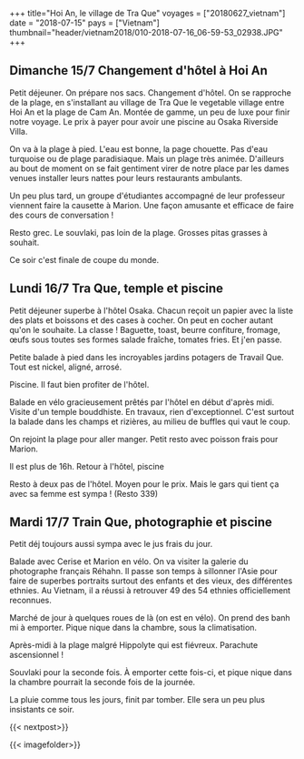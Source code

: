 +++
title="Hoi An, le village de Tra Que"
voyages = ["20180627_vietnam"]
date = "2018-07-15"
pays = ["Vietnam"]
thumbnail="header/vietnam2018/010-2018-07-16_06-59-53_02938.JPG"
+++

## Dimanche 15/7 Changement d'hôtel à Hoi An

Petit déjeuner. On prépare nos sacs. Changement d'hôtel. On se rapproche de la plage, en s'installant au village de Tra Que le vegetable village entre Hoi An et la plage de Cam An.
Montée de gamme, un peu de luxe pour finir notre voyage. Le prix à payer pour avoir une piscine au Osaka Riverside Villa.

On va à la plage à pied. L'eau est bonne, la page chouette. Pas d'eau turquoise ou de plage paradisiaque. Mais un plage très animée. D'ailleurs au bout de moment on se fait gentiment virer de notre place par les dames venues installer leurs nattes pour leurs restaurants ambulants.

Un peu plus tard, un groupe d'étudiantes accompagné de leur professeur viennent faire la causette à Marion. Une façon amusante et efficace de faire des cours de conversation !

Resto grec. Le souvlaki, pas loin de la plage. Grosses pitas grasses à souhait.

Ce soir c'est finale de coupe du monde. 


## Lundi 16/7 Tra Que, temple et piscine

Petit déjeuner superbe à l'hôtel Osaka. Chacun reçoit un papier avec la liste des plats et boissons et des cases à cocher. On peut en cocher autant qu'on le souhaite. La classe ! Baguette, toast, beurre confiture, fromage, œufs sous toutes ses formes salade fraîche, tomates fries. Et j'en passe.

Petite balade à pied dans les incroyables jardins potagers de Travail Que. Tout est nickel, aligné, arrosé.

Piscine. Il faut bien profiter de l'hôtel.

Balade en vélo gracieusement prêtés par l'hôtel en début d'après midi. Visite d'un temple bouddhiste. En travaux, rien d'exceptionnel. C'est surtout la balade dans les champs et rizières, au milieu de buffles qui vaut le coup.

On rejoint la plage pour aller manger.  Petit resto avec poisson frais pour Marion.

Il est plus de 16h. Retour à l'hôtel, piscine

Resto à deux pas de l'hôtel. Moyen pour le prix. Mais le gars qui tient ça avec sa femme est sympa ! (Resto 339)

## Mardi 17/7 Train Que, photographie et piscine

Petit déj toujours aussi sympa avec le jus frais du jour.

Balade avec Cerise et Marion en vélo. On va visiter la galerie du  photographe français Réhahn. Il passe son temps à sillonner l'Asie pour faire de superbes portraits surtout des enfants et des vieux, des différentes ethnies. Au Vietnam, il a réussi à retrouver 49 des 54 ethnies officiellement reconnues.

Marché de jour à quelques roues de là (on est en vélo). On prend des banh mi à emporter. Pique nique dans la chambre, sous la climatisation.

Après-midi à la plage malgré Hippolyte qui est fiévreux. Parachute ascensionnel !

Souvlaki pour la seconde fois. À emporter cette fois-ci, et pique nique dans la chambre pourrait la seconde fois de la journée.

La pluie comme tous les jours, finit par tomber. Elle sera un peu plus insistants ce soir. 

{{< nextpost>}}

{{< imagefolder>}}

